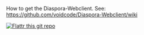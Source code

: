 How to get the Diaspora-Webclient.
See: https://github.com/voidcode/Diaspora-Webclient/wiki

[![Flattr this git repo](http://api.flattr.com/button/flattr-badge-large.png)](https://flattr.com/submit/auto?user_id=Voidcode&url=git://github.com/voidcode/Diaspora-Webclient.git&title=Diaspora-Webclient&language=&tags=github&category=software)